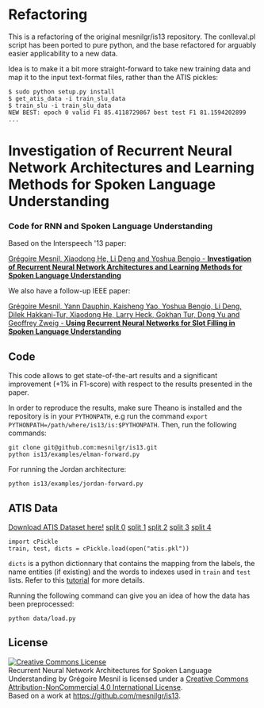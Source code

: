 Refactoring
===========

This is a refactoring of the original mesnilgr/is13 repository.  The conlleval.pl script has been ported
to pure python, and the base refactored for arguably easier applicability to a new data.

Idea is to make it a bit more straight-forward to take new training data and map it to the input text-format
files, rather than the ATIS pickles:
```
$ sudo python setup.py install
$ get_atis_data -i train_slu_data
$ train_slu -i train_slu_data
NEW BEST: epoch 0 valid F1 85.4118729867 best test F1 81.1594202899
...
```

Investigation of Recurrent Neural Network Architectures and Learning Methods for Spoken Language Understanding
==============================================================================================================

### Code for RNN and Spoken Language Understanding

Based on the Interspeech '13 paper:

[Grégoire Mesnil, Xiaodong He, Li Deng and Yoshua Bengio - **Investigation of Recurrent Neural Network Architectures and Learning Methods for Spoken Language Understanding**](http://www.iro.umontreal.ca/~lisa/pointeurs/RNNSpokenLanguage2013.pdf)

We also have a follow-up IEEE paper:

[Grégoire Mesnil, Yann Dauphin, Kaisheng Yao, Yoshua Bengio, Li Deng, Dilek Hakkani-Tur, Xiaodong He, Larry Heck, Gokhan Tur, Dong Yu and Geoffrey Zweig - **Using Recurrent Neural Networks for Slot Filling in Spoken Language Understanding**](http://www.iro.umontreal.ca/~lisa/pointeurs/taslp_RNNSLU_final_doubleColumn.pdf)

## Code

This code allows to get state-of-the-art results and a significant improvement
(+1% in F1-score) with respect to the results presented in the paper.

In order to reproduce the results, make sure Theano is installed and the
repository is in your `PYTHONPATH`, e.g run the command
`export PYTHONPATH=/path/where/is13/is:$PYTHONPATH`. Then, run the following
commands:

```
git clone git@github.com:mesnilgr/is13.git
python is13/examples/elman-forward.py
```

For running the Jordan architecture:

```
python is13/examples/jordan-forward.py
```

## ATIS Data

[Download ATIS Dataset here!](https://www.dropbox.com/s/3lxl9jsbw0j7h8a/atis.pkl?dl=0) [split 0](https://www.dropbox.com/s/4n6wkptdazthj0e/atis.fold0.pkl?dl=0) [split 1](https://www.dropbox.com/s/ikyzbb06mxh69pv/atis.fold1.pkl?dl=0) [split 2](https://www.dropbox.com/s/5ek0vx2yo54878o/atis.fold2.pkl?dl=0) [split 3](https://www.dropbox.com/s/31r4bqids24n0vr/atis.fold3.pkl?dl=0) [split 4](https://www.dropbox.com/s/hvp50m4snmkroe4/atis.fold4.pkl?dl=0)

```
import cPickle
train, test, dicts = cPickle.load(open("atis.pkl"))
```

`dicts` is a python dictionnary that contains the mapping from the labels, the
name entities (if existing) and the words to indexes used in `train` and `test`
lists. Refer to this [tutorial](http://deeplearning.net/tutorial/rnnslu.html) for more details. 

Running the following command can give you an idea of how the data has been preprocessed:

```
python data/load.py
```

## License

<a rel="license" href="http://creativecommons.org/licenses/by-nc/4.0/"><img alt="Creative Commons License" style="border-width:0" src="https://i.creativecommons.org/l/by-nc/4.0/88x31.png" /></a><br /><span xmlns:dct="http://purl.org/dc/terms/" property="dct:title">Recurrent Neural Network Architectures for Spoken Language Understanding</span> by <span xmlns:cc="http://creativecommons.org/ns#" property="cc:attributionName">Grégoire Mesnil</span> is licensed under a <a rel="license" href="http://creativecommons.org/licenses/by-nc/4.0/">Creative Commons Attribution-NonCommercial 4.0 International License</a>.<br />Based on a work at <a xmlns:dct="http://purl.org/dc/terms/" href="https://github.com/mesnilgr/is13" rel="dct:source">https://github.com/mesnilgr/is13</a>.
